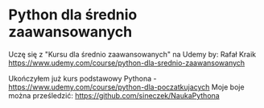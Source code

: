 # Python dla średnio zaawansowanych
Uczę się z "Kursu dla średnio zaawansowanych" na Udemy by: Rafał Kraik
https://www.udemy.com/course/python-dla-srednio-zaawansowanych

Ukończyłem już kurs podstawowy Pythona - https://www.udemy.com/course/python-dla-poczatkujacych
Moje boje można prześledzić: https://github.com/sineczek/NaukaPythona